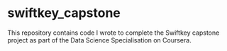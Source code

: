 # swiftkey_capstone
This repository contains code I wrote to complete the Swiftkey capstone project as part of the Data Science Specialisation on Coursera.

